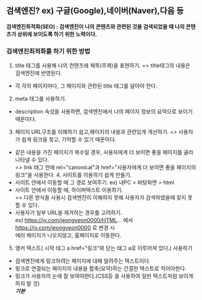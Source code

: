 ## 검색엔진?  ex) 구글(Google),네이버(Naver),다음 등
**검색엔진최적화(SEO) : 검색엔진이 나의 콘텐츠와 관련된 것을 검색되었을 때 나의 콘텐츠가 상위에 보이도록 하기 위한 노력이다.** <br>
 ### 검색엔진최적화를 하기 위한 방법
1. title 태그를 사용해 나의 컨탠츠에 제목(주제)을 표현하기. => title태그의 내용은 검색엔진에 반영된다.
 - 각 각의 페이지마다, 그 페이지와 관련된 title 태그를 달아야 한다.
2. meta 태그를 사용하기.
- description 속성을 사용하면, 검색엔진에서 나의 페이지 정보의 요약으로 보이기 때문이다.
3. 페이지 URL구조를 이해하기 쉽고,페이지의 내용과 관련있게 개선하기. => 사용자가 쉽게 링크을 찾고, 기억할 수 있기 때문이다.
- 같은 내용을 가진 페이지가 복수일 경우, 사용자에게 더 보이면 좋을 페이지를 골라 나타낼 수 있다.<br>
 => link 태그 안에 rel="canonical"과 href="사용자에게 더 보이면 좋을 페이지의 링크"을 사용한다.
  4. 사이트를 이용하기 쉽게 만들기.
- 사이트 안에서 이동할 때 그 경로 보여주기.
ex) 내PC > 바탕화면 > html
- 사이트 안에서 이동할 때, 하이퍼텍스트 이용하기.<br>
=> 다른 방식을 사용시 검색엔진이 이해하지 못해 사용자가 검색하였을때 찾지 못할 수 있다.
- 사용자가 일부 URL을 제거하는 경우를 고려하기. <br>
ex) https://jy.com/jeongyeon0000/HTML... 에서 https://jy.com/jeongyeon0000 로 변경 시<br>
에러 페이지가 나오지않고, 홈페이지로 이동한다.
 5. 앵커 텍스트( 시작 태그 a href="링크"와 닫는 태그 a로 이루어져 있다.) 사용하기
- 검색엔진에게 링크하려는 페이지에 대해 알려주는 텍스트이다.
- 링크로 연결되는 페이지의 내용을 함축(요약)하는 간결한 택스트로 적어야한다.
- 링크가 사용자의 눈에 잘 보여야한다.(CSS등 을 사용하여 일반 텍스트처럼 보이게 하지 말 것)
<br> ***기본***
